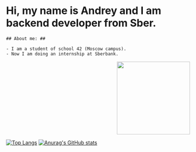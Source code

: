 <div id="header" >
  <div id="header" align="left">
    <h1>  Hi, my name is Andrey and I am backend developer from Sber. </h1>
    
    ## About me: ##
    
    - I am a student of school 42 (Moscow campus).
    - Now I am doing an internship at Sberbank.
    
  </div>
  <div id="header" align="right">
    <img src="https://media.giphy.com/media/gTnRh9sTFGDDbh092c/giphy.gif" width="200"/>
  </div>
</div>

[![Top Langs](https://github-readme-stats.vercel.app/api/top-langs/?username=oreol4)](https://github.com/anuraghazra/github-readme-stats)
[![Anurag's GitHub stats](https://github-readme-stats.vercel.app/api?username=oreol4)](https://github.com/anuraghazra/github-readme-stats)



